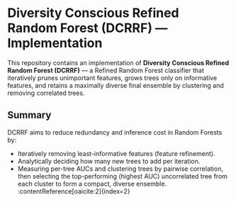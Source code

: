 # Diversity Conscious Refined Random Forest (DCRRF) — Implementation

This repository contains an implementation of **Diversity Conscious Refined Random Forest (DCRRF)** — a Refined Random Forest classifier that iteratively prunes unimportant features, grows trees only on informative features, and retains a maximally diverse final ensemble by clustering and removing correlated trees.
## Summary
DCRRF aims to reduce redundancy and inference cost in Random Forests by:
- Iteratively removing least-informative features (feature refinement).
- Analytically deciding how many new trees to add per iteration.
- Measuring per-tree AUCs and clustering trees by pairwise correlation, then selecting the top-performing (highest AUC) uncorrelated tree from each cluster to form a compact, diverse ensemble. :contentReference[oaicite:2]{index=2}
